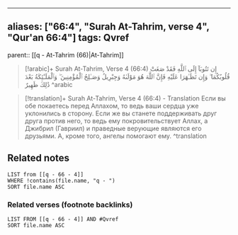
---
aliases: ["66:4", "Surah At-Tahrim, verse 4", "Qur'an 66:4"]
tags: Qvref
---

parent:: [[q - At-Tahrim (66)|At-Tahrim]]

> [!arabic]+ Surah At-Tahrim, Verse 4 (66:4)
> <span class="quran-arabic">إِن تَتُوبَآ إِلَى ٱللَّهِ فَقَدْ صَغَتْ قُلُوبُكُمَا ۖ وَإِن تَظَـٰهَرَا عَلَيْهِ فَإِنَّ ٱللَّهَ هُوَ مَوْلَىٰهُ وَجِبْرِيلُ وَصَـٰلِحُ ٱلْمُؤْمِنِينَ ۖ وَٱلْمَلَـٰٓئِكَةُ بَعْدَ ذَٰلِكَ ظَهِيرٌ</span>
^arabic

> [!translation]+ Surah At-Tahrim, Verse 4 (66:4) - Translation
> Если вы обе покаетесь перед Аллахом, то ведь ваши сердца уже уклонились в сторону. Если же вы станете поддерживать друг друга против него, то ведь ему покровительствует Аллах, а Джибрил (Гавриил) и праведные верующие являются его друзьями. А, кроме того, ангелы помогают ему.
^translation



## Related notes
```dataview
LIST from [[q - 66 - 4]]
WHERE !contains(file.name, "q - ")
SORT file.name ASC
```

### Related verses (footnote backlinks)
```dataview
LIST FROM [[q - 66 - 4]] AND #Qvref
SORT file.name ASC
```

